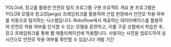 YOLOv8, 장고를 활용한 안전모 탐지 프로그램 구현
프로젝트 개요
본 프로그램은 YOLO8 모델과 장고(Django) 프레임워크를 활용하여 산업 현장에서 안전모 착용 여부를 자동으로 탐지하는 시스템입니다. Roboflow에서 제공하는 데이터베이스를 활용하여 안전모 착용 여부를 인식할 수 있는 모델을 훈련하고, 이를 구글 코랩에서 학습한 후, 장고 프레임워크를 통해 웹 애플리케이션에 적용합니다. 사용자는 사진을 업로드하여 실시간으로 안전모 착용 여부를 확인할 수 있습니다
개발 기간
